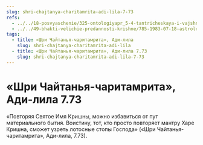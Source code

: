 ```yaml
---
slug: shri-chajtanya-charitamrita-adi-lila-7-73
refs:
  - ../../18-posvyaschenie/325-ontologiyapr_5-4-tantricheskaya-i-vajshnavskaya-diksha.md
  - ../../49-bhakti-velichie-predannosti-krishne/785-1983-07-18-astrologiya-kavachi-edinoborstva-i-put-chistoj-predannosti.md
tags:
  - title: «Шри Чайтанья-чаритамрита», Ади-лила
    slug: shri-chajtanya-charitamrita-adi-lila
  - title: «Шри Чайтанья-чаритамрита», Ади-лила 7.73
    slug: shri-chajtanya-charitamrita-adi-lila-7-73
---
```


# «Шри Чайтанья-чаритамрита», Ади-лила 7.73

«Повторяя Святое Имя Кришны, можно избавиться от пут материального бытия. Воистину, тот, кто просто повторяет мантру Харе Кришна, сможет узреть лотосные стопы Господа» («Шри Чайтанья-чаритамрита», Ади-лила, 7.73).


